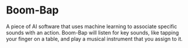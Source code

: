 # Boom-Bap

A piece of AI software that uses machine learning to associate specific sounds with an action.
Boom-Bap will listen for key sounds, like tapping your finger on a table, and play a musical
instrument that you assign to it.
